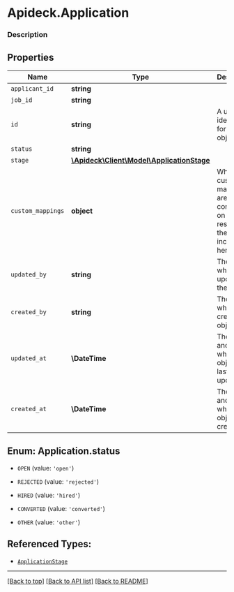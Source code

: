 # Apideck.Application

### Description

## Properties
Name | Type | Description | Notes
------------ | ------------- | ------------- | -------------
`applicant_id` | **string** |  | 
`job_id` | **string** |  | 
`id` | **string** | A unique identifier for an object. | [optional] 
`status` | **string** |  | [optional] 
`stage` | [**\Apideck\Client\Model\ApplicationStage**](ApplicationStage.md) |  | [optional] 
`custom_mappings` | **object** | When custom mappings are configured on the resource, the result is included here. | [optional] 
`updated_by` | **string** | The user who last updated the object. | [optional] 
`created_by` | **string** | The user who created the object. | [optional] 
`updated_at` | **\DateTime** | The date and time when the object was last updated. | [optional] 
`created_at` | **\DateTime** | The date and time when the object was created. | [optional] 





<a name="STATUS"></a>
## Enum: Application.status


* `OPEN` (value: `'open'`)

* `REJECTED` (value: `'rejected'`)

* `HIRED` (value: `'hired'`)

* `CONVERTED` (value: `'converted'`)

* `OTHER` (value: `'other'`)




## Referenced Types:




* [`ApplicationStage`](ApplicationStage.md)






---

[[Back to top]](#) [[Back to API list]](../../../../README.md#documentation-for-api-endpoints) [[Back to README]](../../../../README.md)


